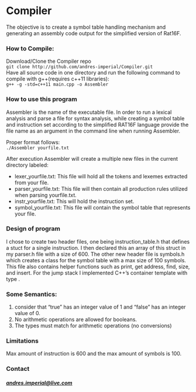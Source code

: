 
# Compiler
The objective is to create a symbol table handling mechanism and generating an assembly code output for the 
simplified version of Rat16F.

### How to Compile:
Download/Clone the Compiler repo  
  `git clone http://github.com/andres-imperial/Compiler.git`  
Have all source code in one directory and run the following command to compile with 
g++(requires c++11 libraries):  
  `g++ -g -std=c++11 main.cpp -o Assembler`

### How to use this program
Assembler is the name of the executable file. In order to run a lexical analysis and parse a file for syntax 
analysis, while creating a symbol table and instruction set according to the simplified RAT16F language provide 
the file name as an argument in the command line when running Assembler. 

Proper format follows:  
  `./Assembler yourfile.txt`

After execution Assembler will create a multiple new files in the current directory labeled:
+ lexer_yourfile.txt: This file will hold all the tokens and lexemes extracted from your file.
+ parser_yourfile.txt: This file will then contain all production rules utilized when parsing yourfile.txt.
+ instr_yourfile.txt: This will hold the instruction set.
+ symbol_yourfile.txt: This file will contain the symbol table that represents your file.

### Design of program
I chose to create two header files, one being instruction_table.h that defines a stuct for a single instruction. 
I then declared this an array of this struct in my parser.h file with a size of 600. The other new header file is 
symbols.h which creates a class for the symbol table with a max size of 100 symbols. This file also contains helper 
functions such as print, get address, find, size, and insert. For the jump stack I implemented C++’s container 
template <stack> with type <int>.

### Some Semantics:
1. consider that  “true” has an integer value of 1 and “false” has an integer value of 0.
2. No arithmetic operations are allowed for booleans.
3. The types must match for arithmetic operations (no conversions)

### Limitations
Max amount of instruction is 600 and the max amount of symbols is 100.

### Contact
##### andres.imperial@live.com
